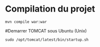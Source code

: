 # Compilation du projet

``
mvn compile war:war
``

#Demarrer TOMCAT sous Ubuntu (Unix)

``
sudo /opt/tomcat/latest/bin/startup.sh
``
